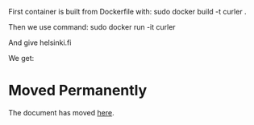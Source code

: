 First container is built from Dockerfile with:
sudo docker build -t curler .

Then we use command:
sudo docker run -it curler

And give
helsinki.fi

We get:
<!DOCTYPE HTML PUBLIC "-//IETF//DTD HTML 2.0//EN">
<html><head>
<title>301 Moved Permanently</title>
</head><body>
<h1>Moved Permanently</h1>
<p>The document has moved <a href="http://www.helsinki.fi/">here</a>.</p>
</body></html>

